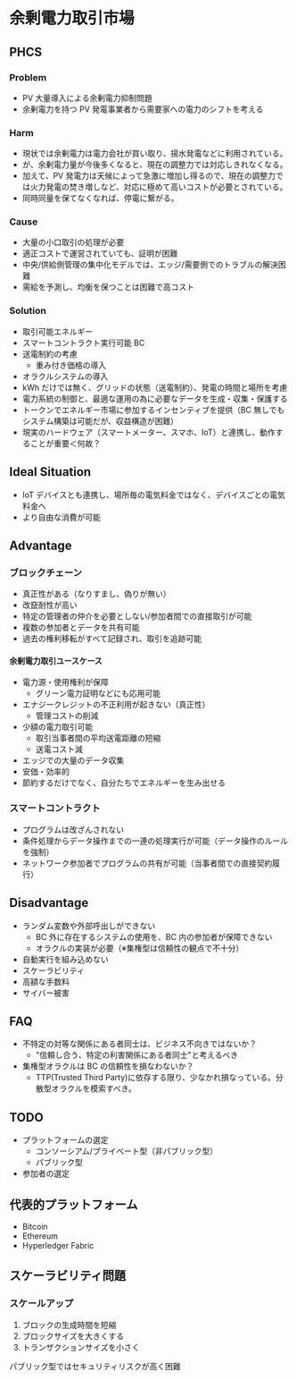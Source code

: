 # 余剰電力取引市場

## PHCS

### Problem

- PV 大量導入による余剰電力抑制問題
- 余剰電力を持つ PV 発電事業者から需要家への電力のシフトを考える

### Harm

- 現状では余剰電力は電力会社が買い取り、揚水発電などに利用されている。
- が、余剰電力量が今後多くなると、現在の調整力では対応しきれなくなる。
- 加えて、PV 発電力は天候によって急激に増加し得るので、現在の調整力では火力発電の焚き増しなど、対応に極めて高いコストが必要とされている。
- 同時同量を保てなくなれば、停電に繋がる。

### Cause

- 大量の小口取引の処理が必要
- 適正コストで運営されていても、証明が困難
- 中央/供給側管理の集中化モデルでは、エッジ/需要側でのトラブルの解決困難
- 需給を予測し、均衡を保つことは困難で高コスト

### Solution

- 取引可能エネルギー
- スマートコントラクト実行可能 BC
- 送電制約の考慮
  - 重み付き価格の導入
- オラクルシステムの導入
- kWh だけでは無く、グリッドの状態（送電制約）、発電の時間と場所を考慮
- 電力系統の制御と、最適な運用の為に必要なデータを生成・収集・保護する
- トークンでエネルギー市場に参加するインセンティブを提供（BC 無しでもシステム構築は可能だが、収益構造が困難）
- 現実のハードウェア（スマートメーター、スマホ、IoT）と連携し、動作することが重要＜何故？

## Ideal Situation

- IoT デバイスとも連携し、場所毎の電気料金ではなく、デバイスごとの電気料金へ
- より自由な消費が可能

## Advantage

### ブロックチェーン

- 真正性がある（なりすまし、偽りが無い）
- 改竄耐性が高い
- 特定の管理者の仲介を必要としない/参加者間での直接取引が可能
- 複数の参加者とデータを共有可能
- 過去の権利移転がすべて記録され、取引を追跡可能

#### 余剰電力取引ユースケース

- 電力源・使用権利が保障
  - グリーン電力証明などにも応用可能
- エナジークレジットの不正利用が起きない（真正性）
  - 管理コストの削減
- 少額の電力取引可能
  - 取引当事者間の平均送電距離の短縮
  - 送電コスト減
- エッジでの大量のデータ収集
- 安価・効率的
- 節約するだけでなく、自分たちでエネルギーを生み出せる

### スマートコントラクト

- プログラムは改ざんされない
- 条件処理からデータ操作までの一連の処理実行が可能（データ操作のルールを強制）
- ネットワーク参加者でプログラムの共有が可能（当事者間での直接契約履行）

## Disadvantage

- ランダム変数や外部呼出しができない
  - BC 外に存在するシステムの使用を、BC 内の参加者が保障できない
  - オラクルの実装が必要（※集権型は信頼性の観点で不十分）
- 自動実行を組み込めない
- スケーラビリティ
- 高額な手数料
- サイバー被害

## FAQ

- 不特定の対等な関係にある者同士は、ビジネス不向きではないか？
  - "信頼し合う、特定の利害関係にある者同士"と考えるべき
- 集権型オラクルは BC の信頼性を損なわないか？
  - TTP(Trusted Third Party)に依存する限り、少なかれ損なっている。分散型オラクルを模索すべき。

## TODO

- プラットフォームの選定
  - コンソーシアム/プライベート型（非パブリック型）
  - パブリック型
- 参加者の選定

## 代表的プラットフォーム

- Bitcoin
- Ethereum
- Hyperledger Fabric

## スケーラビリティ問題

### スケールアップ

1. ブロックの生成時間を短縮
2. ブロックサイズを大きくする
3. トランザクションサイズを小さく

パブリック型ではセキュリティリスクが高く困難
